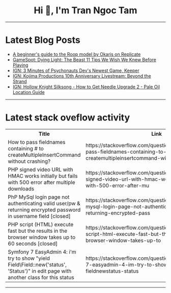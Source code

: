 <h1 align="center">Hi 👋, I'm Tran Ngoc Tam</h1>

---

# Latest Blog Posts 
<!-- BLOG-POST-LIST:START -->
- [A beginner&#39;s guide to the Roop model by Okaris on Replicate](https://dev.to/aimodels-fyi/a-beginners-guide-to-the-roop-model-by-okaris-on-replicate-12d5)
- [GameSpot: Dying Light: The Beast 11 Tips We Wish We Knew Before Playing](https://dev.to/gg_news/gamespot-dying-light-the-beast-11-tips-we-wish-we-knew-before-playing-40co)
- [IGN: 3 Minutes of Psychonauts Dev&#39;s Newest Game, Keeper](https://dev.to/gg_news/ign-3-minutes-of-psychonauts-devs-newest-game-keeper-1675)
- [IGN: Kojima Productions 10th Anniversary Livestream: Beyond the Strand](https://dev.to/gg_news/ign-kojima-productions-10th-anniversary-livestream-beyond-the-strand-15c1)
- [IGN: Hollow Knight Silksong - How to Get Needle Upgrade 2 - Pale Oil Location Guide](https://dev.to/gg_news/ign-hollow-knight-silksong-how-to-get-needle-upgrade-2-pale-oil-location-guide-2c3o)
<!-- BLOG-POST-LIST:END -->

---

# Latest stack oveflow activity
<table>
  <tr><th>Title</th><th>Link</th></tr>
  <!-- STACKOVERFLOW:START --><tr><td>How to pass fieldnames containing # to createMultipleInsertCommand without crashing?</td><td>https://stackoverflow.com/questions/79768985/how-to-pass-fieldnames-containing-to-createmultipleinsertcommand-without-crash</td></tr><tr><td>PHP signed video URL with HMAC works initially but fails with 500 error after multiple downloads</td><td>https://stackoverflow.com/questions/79768961/php-signed-video-url-with-hmac-works-initially-but-fails-with-500-error-after-mu</td></tr><tr><td>PhP MySql login page not authenticating valid user/pw &amp; returning encrypted password in username field [closed]</td><td>https://stackoverflow.com/questions/79768925/php-mysql-login-page-not-authenticating-valid-user-pw-returning-encrypted-pass</td></tr><tr><td>PHP script &lpar;HTML&rpar; execute fast but the results in the browser window takes up to 60 seconds [closed]</td><td>https://stackoverflow.com/questions/79768843/php-script-html-execute-fast-but-the-results-in-the-browser-window-takes-up-to</td></tr><tr><td>Symfony 7 EasyAdmin 4: i&#39;m try to show &quot;yield Field\Field::new&lpar;&#39;status&#39;, &#39;Status&#39;&rpar;&quot; in edit page with another class for this status</td><td>https://stackoverflow.com/questions/79768497/symfony-7-easyadmin-4-im-try-to-show-yield-field-fieldnewstatus-status</td></tr><!-- STACKOVERFLOW:END -->
</table>

---


